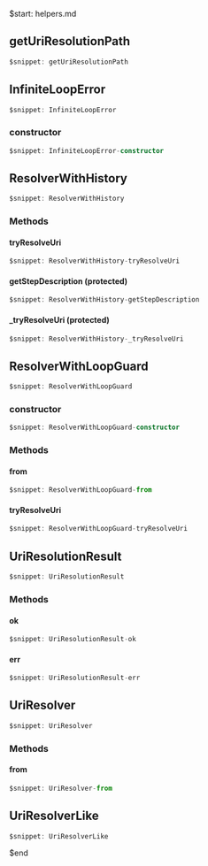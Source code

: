 $start: helpers.md
## getUriResolutionPath
```ts
$snippet: getUriResolutionPath
```

## InfiniteLoopError
```ts
$snippet: InfiniteLoopError
```

### constructor
```ts
$snippet: InfiniteLoopError-constructor
```

## ResolverWithHistory
```ts
$snippet: ResolverWithHistory
```

### Methods

#### tryResolveUri
```ts
$snippet: ResolverWithHistory-tryResolveUri
```

#### getStepDescription (protected)
```ts
$snippet: ResolverWithHistory-getStepDescription
```

#### _tryResolveUri (protected)
```ts
$snippet: ResolverWithHistory-_tryResolveUri
```

## ResolverWithLoopGuard
```ts
$snippet: ResolverWithLoopGuard
```

### constructor
```ts
$snippet: ResolverWithLoopGuard-constructor
```

### Methods

#### from
```ts
$snippet: ResolverWithLoopGuard-from
```

#### tryResolveUri
```ts
$snippet: ResolverWithLoopGuard-tryResolveUri
```

## UriResolutionResult
```ts
$snippet: UriResolutionResult
```

### Methods

#### ok
```ts
$snippet: UriResolutionResult-ok
```

#### err
```ts
$snippet: UriResolutionResult-err
```

## UriResolver
```ts
$snippet: UriResolver
```

### Methods

#### from
```ts
$snippet: UriResolver-from
```

## UriResolverLike
```ts
$snippet: UriResolverLike
```
$end
